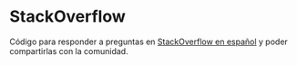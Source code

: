 # StackOverflow
Código para responder a preguntas en [StackOverflow en español](https://es.stackoverflow.com/) y poder compartirlas con la comunidad.
